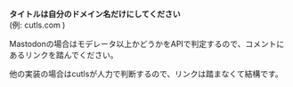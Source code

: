 **タイトルは自分のドメイン名だけにしてください**  
(例: cutls.com )

Mastodonの場合はモデレータ以上かどうかをAPIで判定するので、コメントにあるリンクを踏んでください。

他の実装の場合はcutlsが人力で判断するので、リンクは踏まなくて結構です。